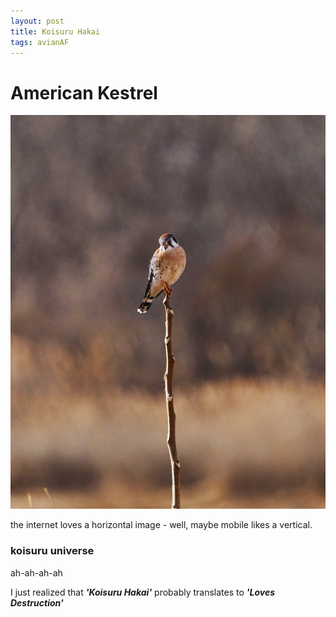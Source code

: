 ```yaml
---
layout: post
title: Koisuru Hakai
tags: avianAF
---
```


# American Kestrel

![vertical kestrel test](/images/012118-1337.jpg)

the internet loves a horizontal image - well, maybe mobile likes a vertical.

### koisuru universe

ah-ah-ah-ah

I just realized that **_'Koisuru Hakai'_** probably translates to _**'Loves Destruction'**_